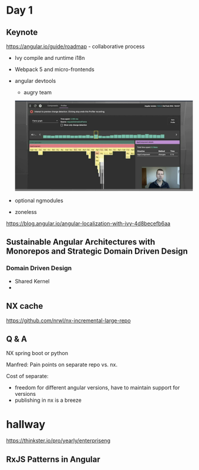 # Day 1

## Keynote

https://angular.io/guide/roadmap - collaborative process

- Ivy compile and runtime i18n
- Webpack 5 and micro-frontends
- angular devtools
  - augry team 
  
  ![Decision Framework](../../assets/angular-dev-tools.png)

- optional ngmodules
- zoneless

https://blog.angular.io/angular-localization-with-ivy-4d8becefb6aa

## Sustainable Angular Architectures with Monorepos and Strategic Domain Driven Design

### Domain Driven Design

- Shared Kernel 
- 

## NX cache

https://github.com/nrwl/nx-incremental-large-repo

## Q & A

NX spring boot or python

Manfred: Pain points on separate repo vs. nx.

Cost of separate:

- freedom for different angular versions, have to maintain support for versions
- publishing in nx is a breeze


# hallway

https://thinkster.io/pro/yearly/enterpriseng

## RxJS Patterns in Angular

